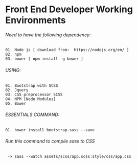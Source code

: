 # Front End Developer Working Environments

###### Need to have the following dependency:
    01. Node js [ download from:  https://nodejs.org/en/ ]
    02. npm 
    03. bower [ npm install -g bower ]


###### USING:
    01. Bootstrap with SCSS
    02. Jquery 
    03. CSS preprocessor SCSS
    04. NPM [Node Modules]
    05. Bower

###### ESSENTIALS COMMAND:
    01. bower install bootstrap-sass --save

###### Run this command to compile sass to CSS
     -> sass --watch assets/scss/app.scss:style/css/app.css

